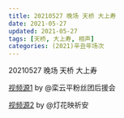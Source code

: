 ```yaml
---
title: 20210527 晚场 天桥 大上寿
date: 2021-05-27
updated: 2021-05-27
tags: [天桥, 大上寿, 相声] 
categories: (2021)辛丑年场次 
---
```

20210527 晚场 天桥 大上寿

[视频源1](https://m.weibo.cn/6574451359/4641596631154721 ) by @栾云平粉丝团后援会

[视频源2](https://m.weibo.cn/1950216183/4641603081995495 ) by @灯花映祈安

